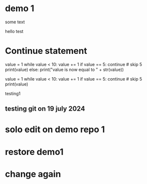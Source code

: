 # demo 1

some text

hello test


# Continue statement
value = 1
while value < 10:
    value += 1
    if value == 5:
        continue      # skip 5
    print(value)
else:
    print("value is now equal to " + str(value))
    
value = 1
while value < 10:
    value += 1
    if value == 5:
        continue      # skip 5
    print(value)

testing1

## testing git on 19 july 2024

# solo edit on demo repo 1

# restore demo1

# change again